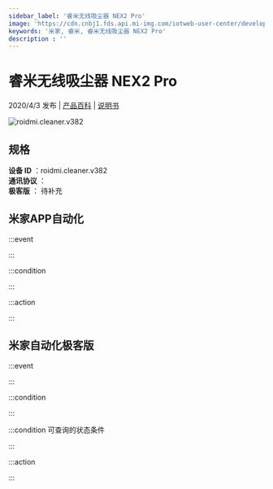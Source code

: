 ```yaml
---
sidebar_label: '睿米无线吸尘器 NEX2 Pro'
image: 'https://cdn.cnbj1.fds.api.mi-img.com/iotweb-user-center/developer_1679071134466JRJhy0sJ.png?GalaxyAccessKeyId=AKVGLQWBOVIRQ3XLEW&Expires=9223372036854775807&Signature=/Y63xvLCddnBMz+J9idXnvDWD2Y='
keywords: '米家, 睿米, 睿米无线吸尘器 NEX2 Pro'
description : ''
---
```

# 睿米无线吸尘器 NEX2 Pro

2020/4/3 发布 | [产品百科](https://home.mi.com/webapp/content/baike/product/index.html?model=roidmi.cleaner.v382/) | [说明书](https://home.mi.com/views/introduction.html?model=roidmi.cleaner.v382&region=cn)

![roidmi.cleaner.v382](https://cdn.cnbj1.fds.api.mi-img.com/iotweb-user-center/developer_1679071134466JRJhy0sJ.png?GalaxyAccessKeyId=AKVGLQWBOVIRQ3XLEW&Expires=9223372036854775807&Signature=/Y63xvLCddnBMz+J9idXnvDWD2Y=)

## 规格  
> 
**设备 ID** ：roidmi.cleaner.v382  
**通讯协议** ：  
**极客版**  ： 待补充 


## 米家APP自动化  

:::event  

:::

:::condition  

:::

:::action   

:::

## 米家自动化极客版  

:::event  

:::

:::condition  

:::

:::condition 可查询的状态条件  

:::

:::action  

:::

        
